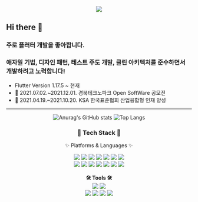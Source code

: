 
<div align=center>
	<img src="https://capsule-render.vercel.app/api?type=waving&color=C2A1D2&height=200&section=header&text=Jong%20Seong%20Kim&fontSize=80" />	
</div>

<h2>Hi there 👋</h2>
<h3>주로 플러터 개발을 좋아합니다.</h3>
<h3> 애자일 기법, 디자인 패턴, 테스트 주도 개발, 클린 아키텍처를 준수하면서 개발하려고 노력합니다!</h3>

- Flutter Version 1.17.5 ~ 현재
- 🌱 2021.07.02.~2021.12.01. 경북테크노파크 Open SoftWare 공모전
- 🌵 2021.04.19.~2021.10.20. KSA 한국표준협회 산업융합형 인재 양성


---


<div align="center">
	
<div align="center">

![Anurag's GitHub stats](https://github-readme-stats.vercel.app/api?username=K1mJongSeong&show_icons=true&theme=radical)
![Top Langs](https://github-readme-stats.vercel.app/api/top-langs/?username=K1mJongSeong&layout=compact&theme=tokyonight)

</div>

	
<h3>🔨 Tech Stack 🔨</h3>
<p>✨ Platforms & Languages ✨</p>
<div>
<img src="https://img.shields.io/badge/Futter-02569B?style=flat&logo=Flutter&logoColor=white"/>
<img src="https://img.shields.io/badge/Dart-0175C2?style=flat&logo=Dart&logoColor=white"/>
<img src="https://img.shields.io/badge/Django-092E20?style=flat&logo=Django&logoColor=white"/>
<img src="https://img.shields.io/badge/Mssql-003B57?style=flat&logo=Microsoft SQL Server&logoColor=white"/>
<img src="https://img.shields.io/badge/Firebase-FFCA28?style=flat&logo=Firebase&logoColor=blue"/>
<img src="https://img.shields.io/badge/CSS3-1572B6?style=flat&logo=CSS3&logoColor=white"/>
<img src="https://img.shields.io/badge/JAVA-007396?style=flat&logo=java&logoColor=white"> 
<br>
<img src="https://img.shields.io/badge/Mysql-4479A1?style=flat&logo=MySql&logoColor=white"/>
<img src="https://img.shields.io/badge/Python-3776AB?style=flat&logo=Python&logoColor=white"/>
<img src="https://img.shields.io/badge/Unity-FFFFFF?style=flat&logo=Unity&logoColor=black"/>
<img src="https://img.shields.io/badge/JavaScript-F7DF1E?style=flat&logo=JavaScript&logoColor=black"/>
<img src="https://img.shields.io/badge/php-777BB4?style=flat&logo=PHP&logoColor=white"/>
<img src="https://img.shields.io/badge/HTML5-E34F26?style=flat&logo=HTML5&logoColor=white"/>
<img src="https://img.shields.io/badge/Swagger-85EA2D?style=flat&logo=Swagger&logoColor=white"/>
</div>
<br>
<strong>🛠 Tools 🛠</strong>
<div>
<img src="https://img.shields.io/badge/AndroidStudio%20IDE-2C2255?style=flat&logo=EclipseIDE&logoColor=white" />
<img src="https://img.shields.io/badge/Visual%20Studio%20Code-007ACC?style=flat&logo=VisualStudioCode&logoColor=white" />
<br>
<img src="https://img.shields.io/badge/Notion-000000?style=flat&logo=Notion&logoColor=white" />
<img src="https://img.shields.io/badge/GitLab-FC6D26?style=flat&logo=GitLab&logoColor=white" />
<img src="https://img.shields.io/badge/GitHub-181717?style=flat&logo=GitHub&logoColor=white" />
<img src="https://img.shields.io/badge/Slack-4A154B?style=flat&logo=Slack&logoColor=white" />


</div>






<!--
**K1mJongSeong/K1mJongSeong** is a ✨ _special_ ✨ repository because its `README.md` (this file) appears on your GitHub profile.

Here are some ideas to get you started:

- 🔭 I’m currently working on ...
- 🌱 I’m currently learning ...
- 👯 I’m looking to collaborate on ...
- 🤔 I’m looking for help with ...
- 💬 Ask me about ...
- 📫 How to reach me: ...
- 😄 Pronouns: ...
- ⚡ Fun fact: ...
-->
